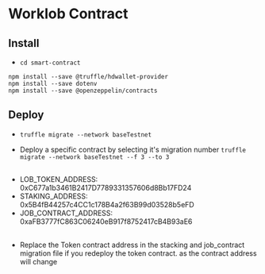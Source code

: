 # Worklob Contract

## Install

- `cd smart-contract`

```
npm install --save @truffle/hdwallet-provider
npm install --save dotenv
npm install --save @openzeppelin/contracts
```

## Deploy

- `truffle migrate --network baseTestnet`

- Deploy a specific contract by selecting it's migration number `truffle migrate --network baseTestnet --f 3 --to 3`

##

- LOB_TOKEN_ADDRESS: 0xC677a1b3461B2417D7789331357606d8Bb17FD24
- STAKING_ADDRESS: 0x5B4fB44257c4CC1c178B4a2f63B99d03528b5eFD
- JOB_CONTRACT_ADDRESS: 0xaFB3777fC863C06240eB917f8752417cB4B93aE6

##

- Replace the Token contract address in the stacking and job_contract migration file if you redeploy the token contract. as the contract address will change
